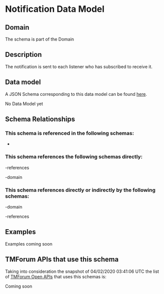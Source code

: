 # Notification Data Model

## Domain

The  schema is part of the  Domain

## Description

The notification is sent to each listener who has subscribed to receive it.

## Data model

A JSON Schema corresponding to this data model can be found
[here](https://github.com/tmforum-rand/schemas/blob/candidates/Common/Notification.schema.json).

No Data Model yet

## Schema Relationships

### This schema is referenced in the following schemas:

-

### This schema references the following schemas directly:

-references

-domain

### This schema references directly or indirectly by the following schemas:

-domain

-references



## Examples

Examples coming soon

## TMForum APIs that use this schema

Taking into consideration the snapshot of 04/02/2020 03:41:06 UTC the list of [TMForum Open APIs](https://www.tmforum.org/open-apis/) that uses this schemas is:

Coming soon